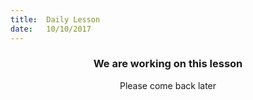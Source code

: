 ```yaml
---
title:  Daily Lesson
date:   10/10/2017
---
```


### <center>We are working on this lesson</center>
<center>Please come back later</center>